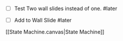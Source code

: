 - [ ] Test Two wall slides instead of one.  #later
- [ ] Add to Wall Slide #later


[[State Machine.canvas|State Machine]]